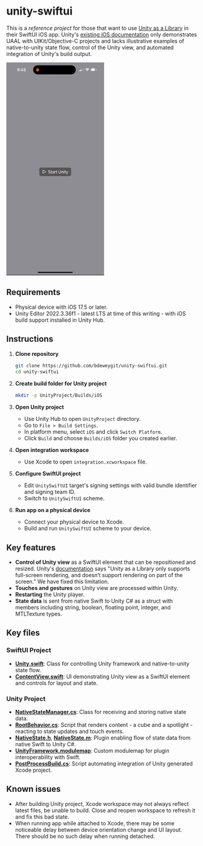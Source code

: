 # unity-swiftui

This is a _reference project_ for those that want to use [Unity as a Library](https://unity.com/features/unity-as-a-library) in their SwiftUI iOS app. Unity's [existing iOS documentation](https://github.com/Unity-Technologies/uaal-example/blob/master/docs/ios.md) only demonstrates UAAL with UIKit/Objective-C projects and lacks illustrative examples of native-to-unity state flow, control of the Unity view, and automated integration of Unity's build output.

![Screen recording](recording.gif)

## Requirements

- Physical device with iOS 17.5 or later.
- Unity Editor 2022.3.36f1 - latest LTS at time of this writing - with iOS build support installed in Unity Hub.

## Instructions

1. **Clone repository**
    ```bash
    git clone https://github.com/bdeweygit/unity-swiftui.git
    cd unity-swiftui
    ```

2. **Create build folder for Unity project**
    ```bash
    mkdir -p UnityProject/Builds/iOS
    ```

3. **Open Unity project**
    - Use Unity Hub to open `UnityProject` directory.
    - Go to `File > Build Settings`.
    - In platform menu, select `iOS` and click `Switch Platform`.
    - Click `Build` and choose `Builds/iOS` folder you created earlier.

4. **Open integration workspace**
    - Use Xcode to open `integration.xcworkspace` file.

5. **Configure SwiftUI project**
    - Edit `UnitySwiftUI` target's signing settings with valid bundle identifier and signing team ID.
    - Switch to `UnitySwiftUI` scheme.

6. **Run app on a physical device**
    - Connect your physical device to Xcode.
    - Build and run `UnitySwiftUI` scheme to your device.

## Key features

- **Control of Unity view** as a SwiftUI element that can be repositioned and resized. Unity's [documentation](https://docs.unity3d.com/2022.3/Documentation/Manual/UnityasaLibrary-iOS.html) says "Unity as a Library only supports full-screen rendering, and doesn’t support rendering on part of the screen." We have fixed this limitation.
- **Touches and gestures** on Unity view are processed within Unity.
- **Restarting** the Unity player.
- **State data** is sent from native Swift to Unity C# as a struct with members including string, boolean, floating point, integer, and MTLTexture types.

## Key files

### SwiftUI Project

- [**Unity.swift**](SwiftUIProject/UnitySwiftUI/Unity.swift): Class for controlling Unity framework and native-to-unity state flow.
- [**ContentView.swift**](SwiftUIProject/UnitySwiftUI/ContentView.swift): UI demonstrating Unity view as a SwiftUI element and controls for layout and state.

### Unity Project

- [**NativeStateManager.cs**](UnityProject/Assets/Scripts/NativeStateManager.cs): Class for receiving and storing native state data.
- [**RootBehavior.cs**](UnityProject/Assets/Scripts/RootBehavior.cs): Script that renders content - a cube and a spotlight - reacting to state updates and touch events.
- [**NativeState.h**](UnityProject/Assets/Plugins/iOS/NativeState.h), [**NativeState.m**](UnityProject/Assets/Plugins/iOS/NativeState.m): Plugin enabling flow of state data from native Swift to Unity C#.
- [**UnityFramework.modulemap**](UnityProject/Assets/Plugins/iOS/UnityFramework.modulemap): Custom modulemap for plugin interoperability with Swift.
- [**PostProcessBuild.cs**](UnityProject/Assets/Editor/PostProcessBuild.cs): Script automating integration of Unity generated Xcode project.

## Known issues
- After building Unity project, Xcode workspace may not always reflect latest files, be unable to build. Close and reopen workspace to refresh it and fix this bad state.
- When running app while attached to Xcode, there may be some noticeable delay between device orientation change and UI layout. There should be no such delay when running detached.
